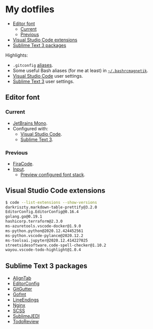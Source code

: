 # My dotfiles

- [Editor font](#editor-font)
	- [Current](#current)
	- [Previous](#previous)
- [Visual Studio Code extensions](#visual-studio-code-extensions)
- [Sublime Text 3 packages](#sublime-text-3-packages)

Highlights:
- `.gitconfig` [aliases](.gitconfig#L35-L55).
- Some useful Bash aliases (for me at least) in [`~/.bashrcmagnetik`](.bashrcmagnetik).
- [Visual Studio Code](https://code.visualstudio.com/) user settings.
- [Sublime Text 3](https://www.sublimetext.com/3) user settings.

## Editor font

### Current

- [JetBrains Mono](https://github.com/JetBrains/JetBrainsMono).
- Configured with:
	- [Visual Studio Code](.config/Code/User/settings.json#L5-L7).
	- [Sublime Text 3](.config/sublime-text-3/Packages/User/Preferences.sublime-settings#L52-L56).

### Previous

- [FiraCode](https://github.com/tonsky/FiraCode).
- [Input](http://input.fontbureau.com/).
	- [Preview configured font stack](http://input.fontbureau.com/preview/?size=14&language=python&theme=solarized-dark&family=InputMono&width=200&weight=400&line-height=1.1&a=0&g=0&i=0&l=0&zero=0&asterisk=0&braces=0&preset=default&customize=please).

## Visual Studio Code extensions

```sh
$ code --list-extensions --show-versions
darkriszty.markdown-table-prettify@3.2.0
EditorConfig.EditorConfig@0.16.4
golang.go@0.19.1
hashicorp.terraform@2.3.0
ms-azuretools.vscode-docker@1.9.0
ms-python.python@2020.12.424452561
ms-python.vscode-pylance@2020.12.2
ms-toolsai.jupyter@2020.12.414227025
streetsidesoftware.code-spell-checker@1.10.2
wayou.vscode-todo-highlight@1.0.4
```

## Sublime Text 3 packages

- [AlignTab](https://github.com/randy3k/AlignTab)
- [EditorConfig](https://github.com/sindresorhus/editorconfig-sublime)
- [GitGutter](https://github.com/jisaacks/GitGutter)
- [Gofmt](https://github.com/noonat/sublime-gofmt)
- [LineEndings](https://github.com/titoBouzout/LineEndings)
- [Nginx](https://github.com/brandonwamboldt/sublime-nginx)
- [SCSS](https://github.com/P233/Syntax-highlighting-for-Sass)
- [SublimeJEDI](https://github.com/srusskih/SublimeJEDI)
- [TodoReview](https://github.com/jonathandelgado/SublimeTodoReview)
